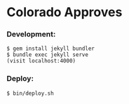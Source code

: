 # Colorado Approves

### Development:

    $ gem install jekyll bundler
    $ bundle exec jekyll serve
    (visit localhost:4000)

### Deploy:

    $ bin/deploy.sh
